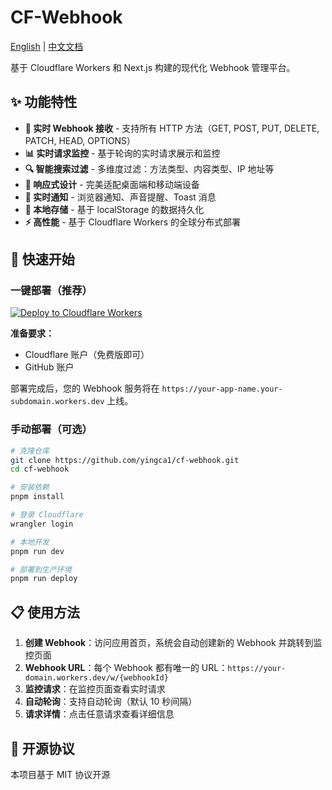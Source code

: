 # CF-Webhook

[English](README.md) | [中文文档](README_CN.md)

基于 Cloudflare Workers 和 Next.js 构建的现代化 Webhook 管理平台。

## ✨ 功能特性

- **🚀 实时 Webhook 接收** - 支持所有 HTTP 方法（GET, POST, PUT, DELETE, PATCH, HEAD, OPTIONS）
- **📊 实时请求监控** - 基于轮询的实时请求展示和监控
- **🔍 智能搜索过滤** - 多维度过滤：方法类型、内容类型、IP 地址等
- **📱 响应式设计** - 完美适配桌面端和移动端设备
- **🔔 实时通知** - 浏览器通知、声音提醒、Toast 消息
- **💾 本地存储** - 基于 localStorage 的数据持久化
- **⚡ 高性能** - 基于 Cloudflare Workers 的全球分布式部署

## 🚀 快速开始

### 一键部署（推荐）

[![Deploy to Cloudflare Workers](https://deploy.workers.cloudflare.com/button)](https://deploy.workers.cloudflare.com/?url=https://github.com/yingca1/cf-webhook) 

**准备要求：**
- Cloudflare 账户（免费版即可）
- GitHub 账户

部署完成后，您的 Webhook 服务将在 `https://your-app-name.your-subdomain.workers.dev` 上线。

### 手动部署（可选）

```bash
# 克隆仓库
git clone https://github.com/yingca1/cf-webhook.git
cd cf-webhook

# 安装依赖
pnpm install

# 登录 Cloudflare
wrangler login

# 本地开发
pnpm run dev

# 部署到生产环境
pnpm run deploy
```

## 📋 使用方法

1. **创建 Webhook**：访问应用首页，系统会自动创建新的 Webhook 并跳转到监控页面
2. **Webhook URL**：每个 Webhook 都有唯一的 URL：`https://your-domain.workers.dev/w/{webhookId}`
3. **监控请求**：在监控页面查看实时请求
4. **自动轮询**：支持自动轮询（默认 10 秒间隔）
5. **请求详情**：点击任意请求查看详细信息


## 📝 开源协议

本项目基于 MIT 协议开源
